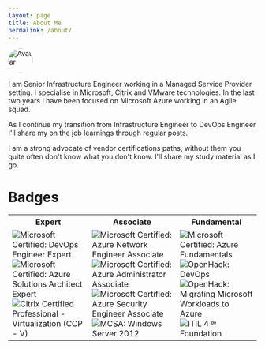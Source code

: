 ```yaml
---
layout: page
title: About Me
permalink: /about/
---
```

<style>
.avatar {
  vertical-align: middle;
  width: 50px;
  height: 50px;
  border-radius: 50%;
}
</style>
<img src="/avatar.png" alt="Avatar" class="avatar">

I am Senior Infrastructure Engineer working in a Managed Service Provider setting. 
I specialise in Microsoft, Citrix and VMware technologies.
In the last two years I have been focused on Microsoft Azure working in an Agile squad.

As I continue my transition from Infrastructure Engineer to DevOps Engineer I'll share my on the job learnings through regular posts. 

I am a strong advocate of vendor certifications paths, without them you quite often don't know what you don't know. I'll share my study material as I go.

# Badges
<table>
  <tr>
    <th>Expert</th>
    <th>Associate</th>
    <th>Fundamental</th>
  </tr>
  <tr>
    <td>
    <img src="/badges/microsoft-certified-devops-engineer-expert144x144.png" alt="Microsoft Certified: DevOps Engineer Expert">
    <img src="/badges/microsoft-certified-azure-solutions-architect-expert144x144.png" alt="Microsoft Certified: Azure Solutions Architect Expert">
    <img src="/badges/citrix-certified-professional-virtualization-ccp-v.5.png" alt="Citrix Certified Professional - Virtualization (CCP - V)">
    </td>
    <td>
    <img src="/badges/microsoft-certified-azure-network-engineer-associate144x144.png" alt="Microsoft Certified: Azure Network Engineer Associate">
    <img src="/badges/microsoft-certified-azure-administrator-associate144x144.png" alt="Microsoft Certified: Azure Administrator Associate">
    <img src="/badges/microsoft-certified-azure-security-engineer-associate144x144.png" alt="Microsoft Certified: Azure Security Engineer Associate">
    <img src="/badges/mcsa-windows-server-2012-certified-2016.png" alt="MCSA: Windows Server 2012">
    </td>
    <td>
    <img src="/badges/microsoft-certified-azure-fundamentals144x144.png" alt="Microsoft Certified: Azure Fundamentals">
    <img src="/badges/openhack-devops.png" alt="OpenHack: DevOps">
    <img src="/badges/openhack-migrating-microsoft-workloads-to-azure.png" alt="OpenHack: Migrating Microsoft Workloads to Azure">
    <img src="/badges/itil-4-foundation.png" alt="ITIL 4 ® Foundation">
    </td>
  </tr>
</table>









